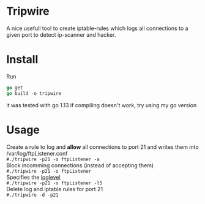 # Tripwire
A nice usefull tool to create iptable-rules which logs all connections to a given port to detect ip-scanner and hacker.

# Install
Run 
```go
go get
go build -o tripwire
```
it was tested with go 1.13 if compiling doesn't work, try using my go version

# Usage
Create a rule to log and <b>allow</b> all connections to port 21 and writes them into /var/log/ftpListener.conf
<br>```#./tripwire -p21 -o ftpListener -a```
<br>
Block incomming connections (instead of accepting them)
<br>```#./tripwire -p21 -o ftpListener```
<br>
Specifies the [loglevel](https://highly.illegal-dark-web-server.xyz/i/qszvm-34l8q-9crda-abi85-b0vhv)
<br>```#./tripwire -p21 -o ftpListener -l5 ```
<br>
Delete log and iptable rules for port 21
<br>```#./tripwire -d -p21```

